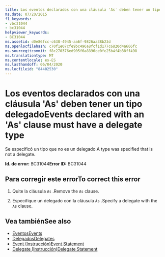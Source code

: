 ```yaml
---
title: Los eventos declarados con una cláusula 'As' deben tener un tipo delegado
ms.date: 07/20/2015
f1_keywords:
- vbc31044
- bc31044
helpviewer_keywords:
- BC31044
ms.assetid: d0e86fcc-c638-4945-aa6f-9826aa38b23d
ms.openlocfilehash: c70f1e07cfe9bc496a8fcf1d177c6820d4a666fc
ms.sourcegitcommit: f8c270376ed905f6a8896ce0fe25b4f4b38ff498
ms.translationtype: MT
ms.contentlocale: es-ES
ms.lasthandoff: 06/04/2020
ms.locfileid: "84402530"
---
```

# <a name="events-declared-with-an-as-clause-must-have-a-delegate-type"></a><span data-ttu-id="4f10c-102">Los eventos declarados con una cláusula 'As' deben tener un tipo delegado</span><span class="sxs-lookup"><span data-stu-id="4f10c-102">Events declared with an 'As' clause must have a delegate type</span></span>
<span data-ttu-id="4f10c-103">Se especificó un tipo que no es un delegado.</span><span class="sxs-lookup"><span data-stu-id="4f10c-103">A type was specified that is not a delegate.</span></span>  
  
 <span data-ttu-id="4f10c-104">**Id. de error:** BC31044</span><span class="sxs-lookup"><span data-stu-id="4f10c-104">**Error ID:** BC31044</span></span>  
  
## <a name="to-correct-this-error"></a><span data-ttu-id="4f10c-105">Para corregir este error</span><span class="sxs-lookup"><span data-stu-id="4f10c-105">To correct this error</span></span>  
  
1. <span data-ttu-id="4f10c-106">Quite la cláusula `As` .</span><span class="sxs-lookup"><span data-stu-id="4f10c-106">Remove the `As` clause.</span></span>  
  
2. <span data-ttu-id="4f10c-107">Especifique un delegado con la cláusula `As` .</span><span class="sxs-lookup"><span data-stu-id="4f10c-107">Specify a delegate with the `As` clause.</span></span>  
  
## <a name="see-also"></a><span data-ttu-id="4f10c-108">Vea también</span><span class="sxs-lookup"><span data-stu-id="4f10c-108">See also</span></span>

- [<span data-ttu-id="4f10c-109">Eventos</span><span class="sxs-lookup"><span data-stu-id="4f10c-109">Events</span></span>](../programming-guide/language-features/events/index.md)
- [<span data-ttu-id="4f10c-110">Delegados</span><span class="sxs-lookup"><span data-stu-id="4f10c-110">Delegates</span></span>](../programming-guide/language-features/delegates/index.md)
- [<span data-ttu-id="4f10c-111">Event (Instrucción)</span><span class="sxs-lookup"><span data-stu-id="4f10c-111">Event Statement</span></span>](../language-reference/statements/event-statement.md)
- [<span data-ttu-id="4f10c-112">Delegate (Instrucción)</span><span class="sxs-lookup"><span data-stu-id="4f10c-112">Delegate Statement</span></span>](../language-reference/statements/delegate-statement.md)
